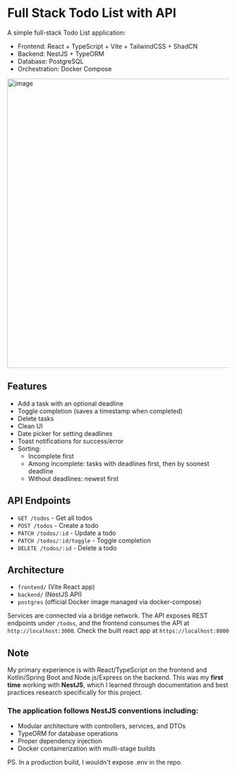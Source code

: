 # Full Stack Todo List with API

A simple full-stack Todo List application:

- Frontend: React + TypeScript + Vite + TailwindCSS + ShadCN
- Backend: NestJS + TypeORM
- Database: PostgreSQL
- Orchestration: Docker Compose

<img width="610" height="655" alt="image" src="https://github.com/user-attachments/assets/728e7a2e-ad94-4fdc-8b4b-0b128a3dfe7b" />

## Features

- Add a task with an optional deadline
- Toggle completion (saves a timestamp when completed)
- Delete tasks
- Clean UI
- Date picker for setting deadlines
- Toast notifications for success/error
- Sorting:
  - Incomplete first
  - Among incomplete: tasks with deadlines first, then by soonest deadline
  - Without deadlines: newest first
  
## API Endpoints

- `GET /todos` - Get all todos
- `POST /todos` - Create a todo
- `PATCH /todos/:id` - Update a todo
- `PATCH /todos/:id/toggle` - Toggle completion
- `DELETE /todos/:id` - Delete a todo

## Architecture

- `frontend/` (Vite React app)
- `backend/` (NestJS API)
- `postgres` (official Docker image managed via docker-compose)

Services are connected via a bridge network. The API exposes REST endpoints under `/todos`, and the frontend consumes the API at `http://localhost:3000`. Check the built react app at `https://localhost:8000`

## Note

My primary experience is with React/TypeScript on the frontend and Kotlin/Spring Boot and Node.js/Express on the backend. This was my **first time** working with **NestJS**, which I learned through documentation and best practices research specifically for this project.
### The application follows NestJS conventions including:
- Modular architecture with controllers, services, and DTOs
- TypeORM for database operations
- Proper dependency injection
- Docker containerization with multi-stage builds

PS. In a production build, I wouldn't expose .env in the repo.
